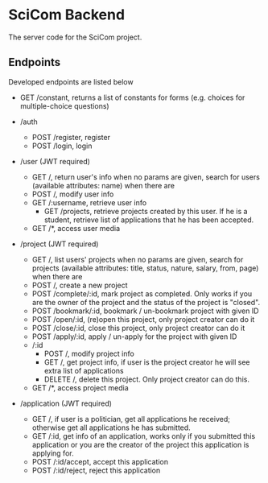 # SciCom Backend
The server code for the SciCom project.

## Endpoints
Developed endpoints are listed below
- GET /constant, returns a list of constants for forms (e.g. choices for multiple-choice questions)

- /auth
  - POST /register, register
  - POST /login, login

- /user (JWT required)
  - GET /, return user's info when no params are given, search for users (available attributes: name) when there are
  - POST /, modify user info
  - GET /:username, retrieve user info
  	- GET /projects, retrieve projects created by this user. If he is a student, retrieve list of applications that he has been accepted.
  - GET /\*, access user media

- /project (JWT required)
  - GET /, list users' projects when no params are given, search for projects (available attributes: title, status, nature, salary,  from,  page) when there are
  - POST /, create a new project
  - POST /complete/:id, mark project as completed. Only works if you are the owner of the project and the status of the project is "closed".
  - POST /bookmark/:id, bookmark / un-bookmark project with given ID
  - POST /open/:id, (re)open this project, only project creator can do it
  - POST /close/:id, close this project, only project creator can do it
  - POST /apply/:id, apply / un-apply for the project with given ID
  - /:id
	  - POST /, modify project info
	  - GET  /, get project info, if user is the project creator he will see extra list of applications
	  - DELETE /, delete this project. Only project creator can do this.
  - GET /\*, access project media

- /application (JWT required)
  - GET /, if user is a politician, get all applications he received; otherwise get all applications he has submitted.
  - GET /:id, get info of an application, works only if you submitted this application or you are the creator of the project this application is applying for.
  - POST /:id/accept, accept this application
  - POST /:id/reject, reject this application
